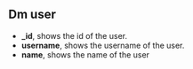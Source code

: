 Dm user
-------

 - **_id**, shows the id of the user.
 - **username**, shows the username of the user.
 - **name**, shows the name of the user